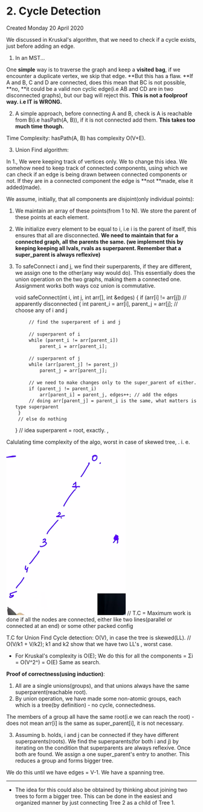 # 2. Cycle Detection
Created Monday 20 April 2020

We discussed in Kruskal's algorithm, that we need to check if a cycle exists, just before adding an edge.


1. In an MST...

One **simple** way is to traverse the graph and keep a **visited** **bag**, if we encounter a duplicate vertex, we skip that edge. **But this has a flaw. **If A and B, C and D are connected, does this mean that BC is not possible, **no, **it could be a valid non cyclic edge(i.e AB and CD are in two disconnected graphs), but our bag will reject this. **This is not a foolproof way. i.e IT is WRONG.**


2. A simple approach, before connecting A and B, check is A is reachable from B(i.e hasPath(A, B)), if it is not connected add them. **This takes too much time though.**

Time Complexity: hasPath(A, B) has complexity O(V+E).


3. Union Find algorithm:

In 1., We were keeping track of vertices only. We to change this idea. We somehow need to keep track of connected components, using which we can check if an edge is being drawn between connected components or not. If they are in a connected component the edge is **not **made, else it added(made).
	
We assume, initially, that all components are disjoint(only individual points):

1. We maintain an array of these points(from 1 to N). We store the parent of these points at each element.
2. We initialize every element to be equal to i, i.e i is the parent of itself, this ensures that all are disconnected. **We need to maintain that for a connected graph, all the parents the same. (we implement this by keeping keeping all lvals, rvals as superparent. Remember that a super_parent is always reflexive)**
3. To safeConnect i and j, we find their superparents, if they are different, we assign one to the other(any way would do). This essentially does the union operation on the two graphs, making them a connected one. Assignment works both ways coz union is commutative.

	void safeConnect(int i, int j, int arr[], int &edges)
	{
	    if (arr[i] != arr[j]) // apparently disconnected
	    {
	        int parent_i = arr[i], parent_j = arr[j]; // choose any of i and j
	
	        // find the superparent of i and j
	
	        // superparent of i
	        while (parent_i != arr[parent_i])
	            parent_i = arr[parent_i];
	
	        // superparent of j
	        while (arr[parent_j] != parent_j)
	            parent_j = arr[parent_j];
	
	        // we need to make changes only to the super_parent of either.
	        if (parent_j != parent_i)
	            arr[parent_i] = parent_j, edges++; // add the edges
	        // doing arr[parent_j] = parent_i is the same, what matters is type superparent
	    }
	    // else do nothing
	}
	// idea superparent = root, exactly.
, 

Calulating time complexity of the algo, worst in case of skewed tree, . i. e.
![](./2._Cycle_Detection/Selection_091.png) 
// T.C = Maximum work is done if all the nodes are connected, either like two lines(parallel or connected at an end) or some other packed config

T.C for Union Find Cycle detection: O(V), in case the tree is skewed(LL). // O(V/k1 + V/k2); k1 and k2 show that we have two LL's , worst case.


* For Kruskal's complexity is O(E); We do this for all the components = Σi = O(V^2^) = O(E) Same as search.

 
**Proof of correctness(using induction)**:

1. All are a single unions(groups), and that unions always have the same superparent(reachable root).
2. By union operation, we have made some non-atomic groups, each which is a tree(by definition) - no cycle, connectedness. 

The members of a group all have the same root(i.e we can reach the root) - does not mean arr[i] is the same as super_parent[i], it is not necessary.

3. Assuming b. holds, i and j can be connected if they have different superparents(roots).  We find the superparents(for both i and j) by iterating on the condition that superparents are always reflexive. Once both are found. We assign a one super_parent's entry to another. This reduces a group and forms bigger tree. 

	
We do this until we have edges = V-1. We have a spanning tree.

*****


* The idea for this could also be obtained by thinking about joining two trees to form a bigger tree. This can be done in the easiest and organized manner by just connecting Tree 2 as a child of Tree 1. 


